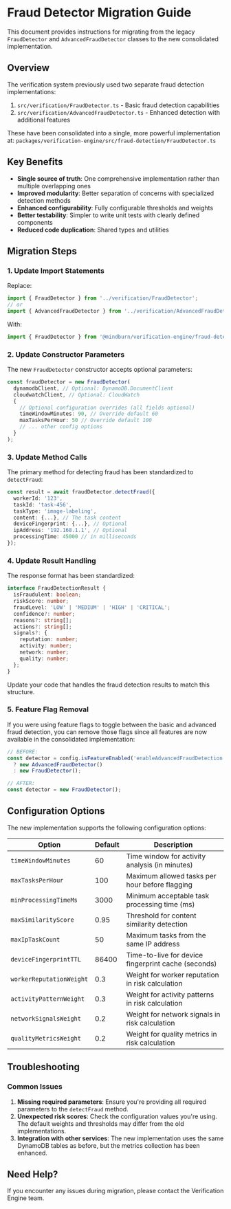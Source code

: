 # Fraud Detector Migration Guide

This document provides instructions for migrating from the legacy `FraudDetector` and `AdvancedFraudDetector` classes to the new consolidated implementation.

## Overview

The verification system previously used two separate fraud detection implementations:

1. `src/verification/FraudDetector.ts` - Basic fraud detection capabilities
2. `src/verification/AdvancedFraudDetector.ts` - Enhanced detection with additional features

These have been consolidated into a single, more powerful implementation at:
`packages/verification-engine/src/fraud-detection/FraudDetector.ts`

## Key Benefits

- **Single source of truth**: One comprehensive implementation rather than multiple overlapping ones
- **Improved modularity**: Better separation of concerns with specialized detection methods
- **Enhanced configurability**: Fully configurable thresholds and weights
- **Better testability**: Simpler to write unit tests with clearly defined components
- **Reduced code duplication**: Shared types and utilities

## Migration Steps

### 1. Update Import Statements

Replace:
```typescript
import { FraudDetector } from '../verification/FraudDetector';
// or
import { AdvancedFraudDetector } from '../verification/AdvancedFraudDetector';
```

With:
```typescript
import { FraudDetector } from '@mindburn/verification-engine/fraud-detection';
```

### 2. Update Constructor Parameters

The new `FraudDetector` constructor accepts optional parameters:

```typescript
const fraudDetector = new FraudDetector(
  dynamodbClient, // Optional: DynamoDB.DocumentClient
  cloudwatchClient, // Optional: CloudWatch
  {
    // Optional configuration overrides (all fields optional)
    timeWindowMinutes: 90, // Override default 60
    maxTasksPerHour: 50 // Override default 100
    // ... other config options
  }
);
```

### 3. Update Method Calls

The primary method for detecting fraud has been standardized to `detectFraud`:

```typescript
const result = await fraudDetector.detectFraud({
  workerId: '123',
  taskId: 'task-456',
  taskType: 'image-labeling',
  content: {...}, // The task content
  deviceFingerprint: {...}, // Optional
  ipAddress: '192.168.1.1', // Optional
  processingTime: 45000 // in milliseconds
});
```

### 4. Update Result Handling

The response format has been standardized:

```typescript
interface FraudDetectionResult {
  isFraudulent: boolean;
  riskScore: number;
  fraudLevel: 'LOW' | 'MEDIUM' | 'HIGH' | 'CRITICAL';
  confidence?: number;
  reasons?: string[];
  actions?: string[];
  signals?: {
    reputation: number;
    activity: number;
    network: number;
    quality: number;
  };
}
```

Update your code that handles the fraud detection results to match this structure.

### 5. Feature Flag Removal

If you were using feature flags to toggle between the basic and advanced fraud detection, you can remove those flags since all features are now available in the consolidated implementation:

```typescript
// BEFORE:
const detector = config.isFeatureEnabled('enableAdvancedFraudDetection')
  ? new AdvancedFraudDetector()
  : new FraudDetector();

// AFTER:
const detector = new FraudDetector();
```

## Configuration Options

The new implementation supports the following configuration options:

| Option | Default | Description |
|--------|---------|-------------|
| `timeWindowMinutes` | 60 | Time window for activity analysis (in minutes) |
| `maxTasksPerHour` | 100 | Maximum allowed tasks per hour before flagging |
| `minProcessingTimeMs` | 3000 | Minimum acceptable task processing time (ms) |
| `maxSimilarityScore` | 0.95 | Threshold for content similarity detection |
| `maxIpTaskCount` | 50 | Maximum tasks from the same IP address |
| `deviceFingerprintTTL` | 86400 | Time-to-live for device fingerprint cache (seconds) |
| `workerReputationWeight` | 0.3 | Weight for worker reputation in risk calculation |
| `activityPatternWeight` | 0.3 | Weight for activity patterns in risk calculation |
| `networkSignalsWeight` | 0.2 | Weight for network signals in risk calculation |
| `qualityMetricsWeight` | 0.2 | Weight for quality metrics in risk calculation |

## Troubleshooting

### Common Issues

1. **Missing required parameters**: Ensure you're providing all required parameters to the `detectFraud` method.
2. **Unexpected risk scores**: Check the configuration values you're using. The default weights and thresholds may differ from the old implementations.
3. **Integration with other services**: The new implementation uses the same DynamoDB tables as before, but the metrics collection has been enhanced.

## Need Help?

If you encounter any issues during migration, please contact the Verification Engine team. 